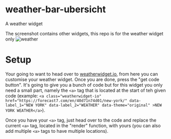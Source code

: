 # weather-bar-ubersicht
A weather widget


The screenshot contains other widgets, this repo is for the weather widget only
![weather](https://github.com/uranium78/weather-bar-ubersicht/raw/master/Screenshot%202019-02-16%20at%2011.52.55.png)

# Setup

Your going to want to head over to [weatherwidget.io](https://weatherwidget.io), from here you can customise your weather widget. Once you are done, press the "get code button". It's going to give you a bunch of code but for this widget you only need a small part, namely the `<a>` tag that is located at the start of teh given code (example: ```<a class="weatherwidget-io" href="https://forecast7.com/en/40d71n74d01/new-york/" data-label_1="NEW YORK" data-label_2="WEATHER" data-theme="original" >NEW YORK WEATHER</a>```). 

Once you have your `<a>` tag, just head over to the code and replace the current `<a>` tag, located in the "render" function, with yours (you can also add multiple `<a>` tags to have multiple locations).
